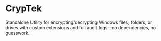 # CrypTek
Standalone Utility for encrypting/decrypting Windows files, folders, or drives with custom extensions and full audit logs—no dependencies, no guesswork.
